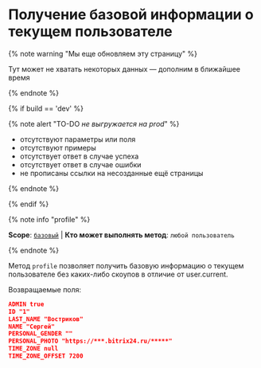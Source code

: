 # Получение базовой информации о текущем пользователе

{% note warning "Мы еще обновляем эту страницу" %}

Тут может не хватать некоторых данных — дополним в ближайшее время

{% endnote %}

{% if build == 'dev' %}

{% note alert "TO-DO _не выгружается на prod_" %}

- отсутствуют параметры или поля
- отсутствуют примеры
- отсутствует ответ в случае успеха
- отсутствует ответ в случае ошибки
- не прописаны ссылки на несозданные ещё страницы

{% endnote %}

{% endif %}

{% note info "profile" %}

**Scope**: [`базовый`](../../scopes/permissions.md) | **Кто может выполнять метод**: `любой пользователь`

{% endnote %}

Метод `profile` позволяет получить базовую информацию о текущем пользователе без каких-либо скоупов в отличие от user.current.

Возвращаемые поля:

```json
ADMIN true
ID "1"
LAST_NAME "Востриков"
NAME "Сергей"
PERSONAL_GENDER ""
PERSONAL_PHOTO "https://***.bitrix24.ru/*****"
TIME_ZONE null
TIME_ZONE_OFFSET 7200
```

